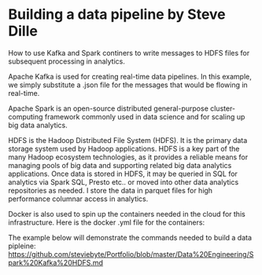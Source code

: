 # Building a data pipeline by Steve Dille  
How to use Kafka and Spark continers to write messages to HDFS files for subsequent processing in analytics.

Apache Kafka is used for creating real-time data pipelines. In this example, we simply substitute a .json file for the messages that would be flowing in real-time.

Apache Spark is an open-source distributed general-purpose cluster-computing framework commonly used in data science and for scaling up big data analytics.

HDFS is the Hadoop Distributed File System (HDFS). It is the primary data storage system used by Hadoop applications. HDFS is a key part of the many Hadoop ecosystem technologies, as it provides a reliable means for managing pools of big data and supporting related big data analytics applications. Once data is stored in HDFS, it may be queried in SQL for analytics via Spark SQL, Presto etc.. or moved into other data analytics repositories as needed. I store the data in parquet files for high performance columnar access in analytics.

Docker is also used to spin up the containers needed in the cloud for this infrastructure.  Here is the docker .yml file for the containers:  


The example below will demonstrate the commands needed to build a data pipleine:   
https://github.com/steviebyte/Portfolio/blob/master/Data%20Engineering/Spark%20Kafka%20HDFS.md
      
